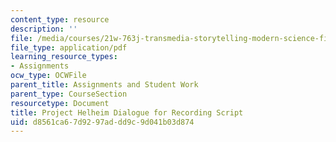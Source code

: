 ```yaml
---
content_type: resource
description: ''
file: /media/courses/21w-763j-transmedia-storytelling-modern-science-fiction-spring-2014/d8561ca67d9297addd9c9d041b03d874_MIT21W_763JS14_Dilguercrdng.pdf
file_type: application/pdf
learning_resource_types:
- Assignments
ocw_type: OCWFile
parent_title: Assignments and Student Work
parent_type: CourseSection
resourcetype: Document
title: Project Helheim Dialogue for Recording Script
uid: d8561ca6-7d92-97ad-dd9c-9d041b03d874
---
```

